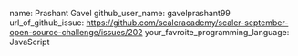 name: Prashant Gavel
github_user_name: gavelprashant99
url_of_github_issue: https://github.com/scaleracademy/scaler-september-open-source-challenge/issues/202
your_favroite_programming_language: JavaScript
